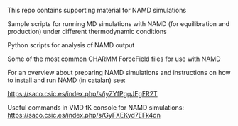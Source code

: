 This repo contains supporting material for NAMD simulations

Sample scripts for running MD simulations with NAMD (for equilibration and production) under different thermodynamic conditions

Python scripts for analysis of NAMD output

Some of the most common CHARMM ForceField files for use with NAMD

For an overview about preparing NAMD simulations and instructions on how to install and run NAMD (in catalan) see:

https://saco.csic.es/index.php/s/iyZYfPgqJEgFR2T

Useful commands in VMD tK console for NAMD simulations:
https://saco.csic.es/index.php/s/GyFXEKyd7EFk4dn




